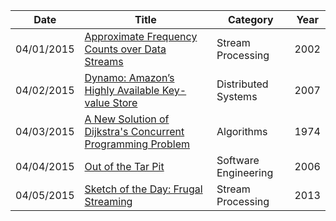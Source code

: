 | Date       | Title         | Category  | Year  |
| ---------- |---------------| ----------|-------|
| 04/01/2015 | [Approximate Frequency Counts over Data Streams](http://www.vldb.org/conf/2002/S10P03.pdf) | Stream Processing | 2002
| 04/02/2015 | [Dynamo: Amazon’s Highly Available Key-value Store ](http://www.allthingsdistributed.com/files/amazon-dynamo-sosp2007.pdf) | Distributed Systems | 2007
| 04/03/2015 | [A New Solution of Dijkstra's Concurrent Programming Problem](http://research.microsoft.com/en-us/um/people/lamport/pubs/bakery.pdf) | Algorithms | 1974
| 04/04/2015 | [Out of the Tar Pit](http://shaffner.us/cs/papers/tarpit.pdf) | Software Engineering | 2006
| 04/05/2015 | [Sketch of the Day: Frugal Streaming](http://research.neustar.biz/2013/09/16/sketch-of-the-day-frugal-streaming/) | Stream Processing | 2013
